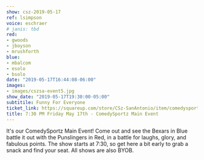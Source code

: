 ```yaml
---
show: csz-2019-05-17
ref: lsimpson
voice: eschraer
# janis: tbd
red:
- gwoods
- jboyson
- mrushforth
blue:
- mbalcom
- esolo
- bsolo
date: "2019-05-17T16:44:08-06:00"
images:
- images/cszsa-event5.jpg
show_date: "2019-05-17T19:30:00-05:00"
subtitile: Funny For Everyone
ticket_link: https://squareup.com/store/CSz-SanAntonio/item/comedysportz-friday-may-1
title: 7:30 PM Friday May 17th - ComedySportz Main Event
---
```


It's our ComedySportz Main Event! Come out and see the Bexars in Blue battle it out with the Punslingers in Red, in a battle for laughs, glory, and fabulous points. The show starts at 7:30, so get here a bit early to grab a snack and find your seat. All shows are also BYOB.
